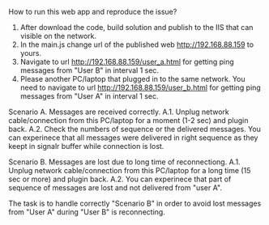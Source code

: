 How to run this web app and reproduce the issue?

1. After download the code, build solution and publish to the IIS that can visible on the network.
2. In the main.js change url of the published web http://192.168.88.159 to yours.
3. Navigate to url http://192.168.88.159/user_a.html for getting ping messages from "User B" in interval 1 sec.
4. Please another PC/laptop that plugged in to the same network. You need to navigate to url http://192.168.88.159/user_b.html for getting ping messages from "User A" in interval 1 sec.

Scenario A. Messages are received correctly.
A.1. Unplug network cable/connection from this PC/laptop for a moment (1-2 sec) and plugin back. 
A.2. Check the numbers of sequence or the delivered messages. You can experinece that all messages were delivered in right sequence as they keept in signalr buffer while connection is lost.

Scenario B. Messages are lost due to long time of reconnectiong.
A.1. Unplug network cable/connection from this PC/laptop for a long time (15 sec or more) and plugin back. 
A.2. You can experinece that part of sequence of messages are lost and not delivered from "user A".

The task is to handle correctly "Scenario B" in order to avoid lost messages from "User A" during "User B" is reconnecting.
